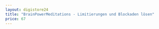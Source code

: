 ```yaml
---
layout: digistore24
title: "BrainPowerMeditations - Limitierungen und Blockaden lösen"
price: 67
---
```

